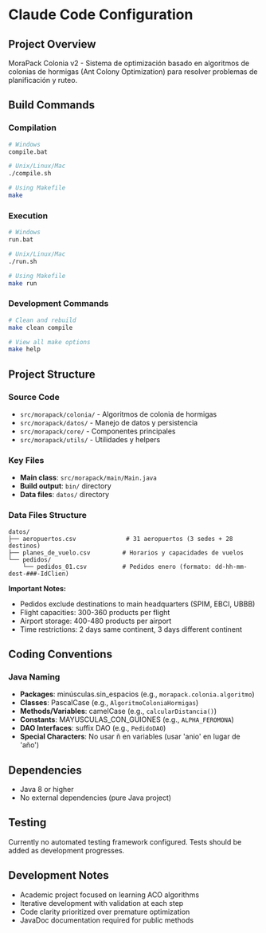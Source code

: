 # Claude Code Configuration

## Project Overview
MoraPack Colonia v2 - Sistema de optimización basado en algoritmos de colonias de hormigas (Ant Colony Optimization) para resolver problemas de planificación y ruteo.

## Build Commands

### Compilation
```bash
# Windows
compile.bat

# Unix/Linux/Mac
./compile.sh

# Using Makefile
make
```

### Execution
```bash
# Windows
run.bat

# Unix/Linux/Mac
./run.sh

# Using Makefile
make run
```

### Development Commands
```bash
# Clean and rebuild
make clean compile

# View all make options
make help
```

## Project Structure

### Source Code
- `src/morapack/colonia/` - Algoritmos de colonia de hormigas
- `src/morapack/datos/` - Manejo de datos y persistencia
- `src/morapack/core/` - Componentes principales
- `src/morapack/utils/` - Utilidades y helpers

### Key Files
- **Main class**: `src/morapack/main/Main.java`
- **Build output**: `bin/` directory
- **Data files**: `datos/` directory

### Data Files Structure
```
datos/
├── aeropuertos.csv              # 31 aeropuertos (3 sedes + 28 destinos)
├── planes_de_vuelo.csv         # Horarios y capacidades de vuelos
└── pedidos/
    └── pedidos_01.csv          # Pedidos enero (formato: dd-hh-mm-dest-###-IdClien)
```

**Important Notes:**
- Pedidos exclude destinations to main headquarters (SPIM, EBCI, UBBB)
- Flight capacities: 300-360 products per flight
- Airport storage: 400-480 products per airport
- Time restrictions: 2 days same continent, 3 days different continent

## Coding Conventions

### Java Naming
- **Packages**: minúsculas.sin_espacios (e.g., `morapack.colonia.algoritmo`)
- **Classes**: PascalCase (e.g., `AlgoritmoColoniaHormigas`)
- **Methods/Variables**: camelCase (e.g., `calcularDistancia()`)
- **Constants**: MAYUSCULAS_CON_GUIONES (e.g., `ALPHA_FEROMONA`)
- **DAO Interfaces**: suffix DAO (e.g., `PedidoDAO`)
- **Special Characters**: No usar ñ en variables (usar 'anio' en lugar de 'año')

## Dependencies
- Java 8 or higher
- No external dependencies (pure Java project)

## Testing
Currently no automated testing framework configured. Tests should be added as development progresses.

## Development Notes
- Academic project focused on learning ACO algorithms
- Iterative development with validation at each step
- Code clarity prioritized over premature optimization
- JavaDoc documentation required for public methods